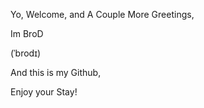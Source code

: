 
Yo, Welcome, and A Couple More Greetings,


Im BroD


(ˈbrodɪ)


And this is my Github,

Enjoy your Stay!


